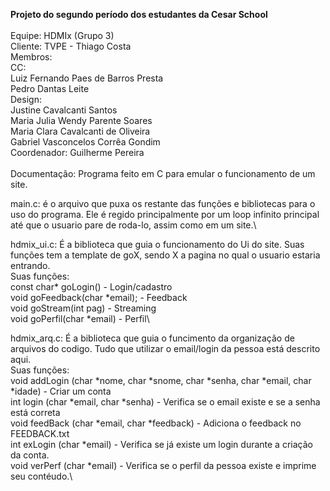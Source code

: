 
 **Projeto do segundo período dos estudantes da Cesar School**\
 \
Equipe: HDMIx (Grupo 3)\
Cliente: TVPE - Thiago Costa\
Membros:\
  CC:\
    Luiz Fernando Paes de Barros Presta\
    Pedro Dantas Leite\
  Design:\
    Justine Cavalcanti Santos\
    Maria Julia Wendy Parente Soares\
    Maria Clara Cavalcanti de Oliveira\
    Gabriel Vasconcelos Corrêa Gondim\
Coordenador: Guilherme Pereira\
\
Documentação:
Programa feito em C para emular o funcionamento de um site. 

main.c: é o arquivo que puxa os restante das funções e bibliotecas para o uso do programa. Ele é regido principalmente por um loop infinito principal até que o usuario pare de roda-lo, assim como em um site.\

hdmix_ui.c: É a biblioteca que guia o funcionamento do Ui do site. Suas funções tem a template de goX, sendo X a pagina no qual o usuario estaria entrando.\
Suas funções:\
const char* goLogin() - Login/cadastro\
void goFeedback(char *email); - Feedback\
void goStream(int pag) - Streaming\
void goPerfil(char *email) - Perfil\

hdmix_arq.c: É a biblioteca que guia o funcimento da organização de arquivos do codigo. Tudo que utilizar o email/login da pessoa está descrito aqui.\
Suas funções:\
void addLogin (char *nome, char *snome, char *senha, char *email, char *idade) - Criar um conta\
int login (char *email, char *senha) - Verifica se o email existe e se a senha está correta\
void feedBack (char *email, char *feedback) - Adiciona o feedback no FEEDBACK.txt\
int exLogin (char *email) - Verifica se já existe um login durante a criação da conta.\
void verPerf (char *email) - Verifica se o perfil da pessoa existe e imprime seu contéudo.\
